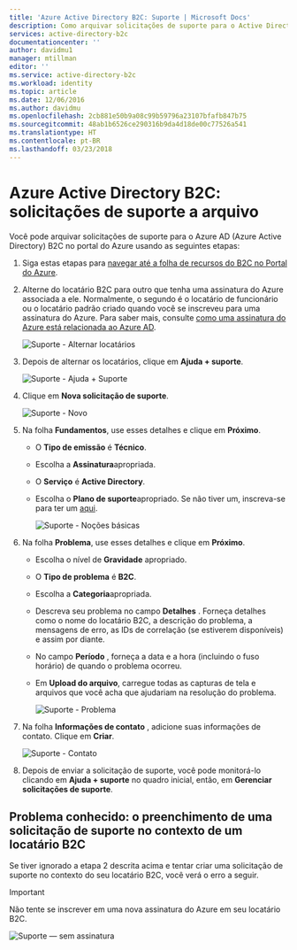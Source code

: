 ```yaml
---
title: 'Azure Active Directory B2C: Suporte | Microsoft Docs'
description: Como arquivar solicitações de suporte para o Active Directory B2C do Azure
services: active-directory-b2c
documentationcenter: ''
author: davidmu1
manager: mtillman
editor: ''
ms.service: active-directory-b2c
ms.workload: identity
ms.topic: article
ms.date: 12/06/2016
ms.author: davidmu
ms.openlocfilehash: 2cb881e50b9a08c99b59796a23107bfafb847b75
ms.sourcegitcommit: 48ab1b6526ce290316b9da4d18de00c77526a541
ms.translationtype: HT
ms.contentlocale: pt-BR
ms.lasthandoff: 03/23/2018
---
```

# <a name="azure-active-directory-b2c-file-support-requests"></a>Azure Active Directory B2C: solicitações de suporte a arquivo
Você pode arquivar solicitações de suporte para o Azure AD (Azure Active Directory) B2C no portal do Azure usando as seguintes etapas:

1. Siga estas etapas para [navegar até a folha de recursos do B2C no Portal do Azure](active-directory-b2c-app-registration.md#navigate-to-b2c-settings).
2. Alterne do locatário B2C para outro que tenha uma assinatura do Azure associada a ele. Normalmente, o segundo é o locatário de funcionário ou o locatário padrão criado quando você se inscreveu para uma assinatura do Azure. Para saber mais, consulte [como uma assinatura do Azure está relacionada ao Azure AD](../active-directory/active-directory-how-subscriptions-associated-directory.md).
   
    ![Suporte - Alternar locatários](./media/active-directory-b2c-support/support-switch-dir.png)
3. Depois de alternar os locatários, clique em **Ajuda + suporte**.
   
    ![Suporte - Ajuda + Suporte](./media/active-directory-b2c-support/support-support.png)
4. Clique em **Nova solicitação de suporte**.
   
    ![Suporte - Novo](./media/active-directory-b2c-support/support-new.png)
5. Na folha **Fundamentos**, use esses detalhes e clique em **Próximo**.
   
   * O **Tipo de emissão** é **Técnico**.
   * Escolha a **Assinatura**apropriada.
   * O **Serviço** é **Active Directory**.
   * Escolha o **Plano de suporte**apropriado. Se não tiver um, inscreva-se para ter um [aqui](https://azure.microsoft.com/en-us/support/plans/).
     
     ![Suporte - Noções básicas](./media/active-directory-b2c-support/support-basics.png)
6. Na folha **Problema**, use esses detalhes e clique em **Próximo**.
   
   * Escolha o nível de **Gravidade** apropriado.
   * O **Tipo de problema** é **B2C**.
   * Escolha a **Categoria**apropriada.
   * Descreva seu problema no campo **Detalhes** . Forneça detalhes como o nome do locatário B2C, a descrição do problema, a mensagens de erro, as IDs de correlação (se estiverem disponíveis) e assim por diante.
   * No campo **Período** , forneça a data e a hora (incluindo o fuso horário) de quando o problema ocorreu.
   * Em **Upload do arquivo**, carregue todas as capturas de tela e arquivos que você acha que ajudariam na resolução do problema.
     
     ![Suporte - Problema](./media/active-directory-b2c-support/support-problem.png)
7. Na folha **Informações de contato** , adicione suas informações de contato. Clique em **Criar**.
   
    ![Suporte - Contato](./media/active-directory-b2c-support/support-contact.png)
8. Depois de enviar a solicitação de suporte, você pode monitorá-lo clicando em **Ajuda + suporte** no quadro inicial, então, em **Gerenciar solicitações de suporte**.

## <a name="known-issue-filing-a-support-request-in-the-context-of-a-b2c-tenant"></a>Problema conhecido: o preenchimento de uma solicitação de suporte no contexto de um locatário B2C
Se tiver ignorado a etapa 2 descrita acima e tentar criar uma solicitação de suporte no contexto do seu locatário B2C, você verá o erro a seguir.

> [!IMPORTANT]
> Não tente se inscrever em uma nova assinatura do Azure em seu locatário B2C.  
> 
> 

![Suporte — sem assinatura](./media/active-directory-b2c-support/support-no-sub.png)

